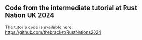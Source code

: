 ## Code from the intermediate tutorial at Rust Nation UK 2024

The tutor's code is available here: https://github.com/thebracket/RustNations2024

